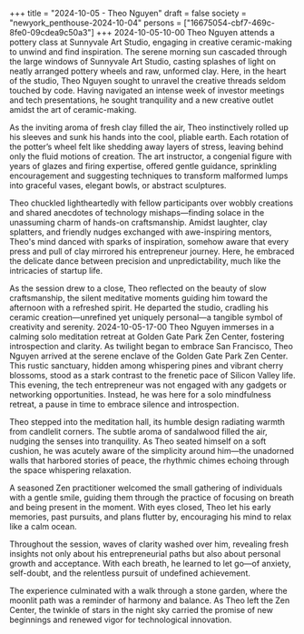 +++
title = "2024-10-05 - Theo Nguyen"
draft = false
society = "newyork_penthouse-2024-10-04"
persons = ["16675054-cbf7-469c-8fe0-09cdea9c50a3"]
+++
2024-10-05-10-00
Theo Nguyen attends a pottery class at Sunnyvale Art Studio, engaging in creative ceramic-making to unwind and find inspiration.
The serene morning sun cascaded through the large windows of Sunnyvale Art Studio, casting splashes of light on neatly arranged pottery wheels and raw, unformed clay. Here, in the heart of the studio, Theo Nguyen sought to unravel the creative threads seldom touched by code. Having navigated an intense week of investor meetings and tech presentations, he sought tranquility and a new creative outlet amidst the art of ceramic-making.

As the inviting aroma of fresh clay filled the air, Theo instinctively rolled up his sleeves and sunk his hands into the cool, pliable earth. Each rotation of the potter’s wheel felt like shedding away layers of stress, leaving behind only the fluid motions of creation. The art instructor, a congenial figure with years of glazes and firing expertise, offered gentle guidance, sprinkling encouragement and suggesting techniques to transform malformed lumps into graceful vases, elegant bowls, or abstract sculptures. 

Theo chuckled lightheartedly with fellow participants over wobbly creations and shared anecdotes of technology mishaps—finding solace in the unassuming charm of hands-on craftsmanship. Amidst laughter, clay splatters, and friendly nudges exchanged with awe-inspiring mentors, Theo's mind danced with sparks of inspiration, somehow aware that every press and pull of clay mirrored his entrepreneur journey. Here, he embraced the delicate dance between precision and unpredictability, much like the intricacies of startup life.

As the session drew to a close, Theo reflected on the beauty of slow craftsmanship, the silent meditative moments guiding him toward the afternoon with a refreshed spirit. He departed the studio, cradling his ceramic creation—unrefined yet uniquely personal—a tangible symbol of creativity and serenity.
2024-10-05-17-00
Theo Nguyen immerses in a calming solo meditation retreat at Golden Gate Park Zen Center, fostering introspection and clarity.
As twilight began to embrace San Francisco, Theo Nguyen arrived at the serene enclave of the Golden Gate Park Zen Center. This rustic sanctuary, hidden among whispering pines and vibrant cherry blossoms, stood as a stark contrast to the frenetic pace of Silicon Valley life. This evening, the tech entrepreneur was not engaged with any gadgets or networking opportunities. Instead, he was here for a solo mindfulness retreat, a pause in time to embrace silence and introspection.

Theo stepped into the meditation hall, its humble design radiating warmth from candlelit corners. The subtle aroma of sandalwood filled the air, nudging the senses into tranquility. As Theo seated himself on a soft cushion, he was acutely aware of the simplicity around him—the unadorned walls that harbored stories of peace, the rhythmic chimes echoing through the space whispering relaxation.

A seasoned Zen practitioner welcomed the small gathering of individuals with a gentle smile, guiding them through the practice of focusing on breath and being present in the moment. With eyes closed, Theo let his early memories, past pursuits, and plans flutter by, encouraging his mind to relax like a calm ocean.

Throughout the session, waves of clarity washed over him, revealing fresh insights not only about his entrepreneurial paths but also about personal growth and acceptance. With each breath, he learned to let go—of anxiety, self-doubt, and the relentless pursuit of undefined achievement.

The experience culminated with a walk through a stone garden, where the moonlit path was a reminder of harmony and balance. As Theo left the Zen Center, the twinkle of stars in the night sky carried the promise of new beginnings and renewed vigor for technological innovation.
